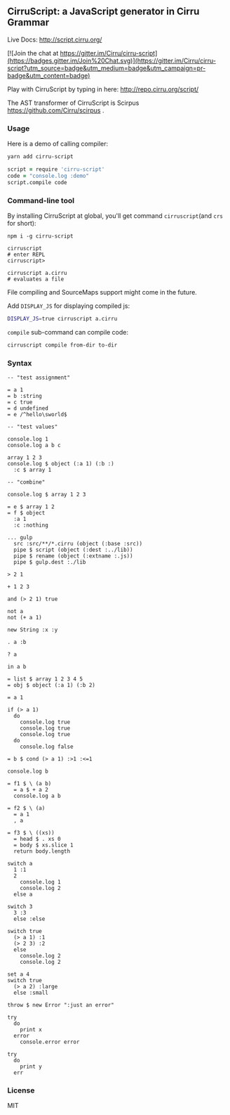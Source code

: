 
CirruScript: a JavaScript generator in Cirru Grammar
------

Live Docs: http://script.cirru.org/

[![Join the chat at https://gitter.im/Cirru/cirru-script](https://badges.gitter.im/Join%20Chat.svg)](https://gitter.im/Cirru/cirru-script?utm_source=badge&utm_medium=badge&utm_campaign=pr-badge&utm_content=badge)

Play with CirruScript by typing in here: http://repo.cirru.org/script/

The AST transformer of CirruScript is Scirpus https://github.com/Cirru/scirpus .

### Usage

Here is a demo of calling compiler:

```bash
yarn add cirru-script
```

```coffee
script = require 'cirru-script'
code = "console.log :demo"
script.compile code
```

### Command-line tool

By installing CirruScript at global, you'll get command `cirruscript`(and `crs` for short):

```text
npm i -g cirru-script
```

```text
cirruscript
# enter REPL
cirruscript>
```

```text
cirruscript a.cirru
# evaluates a file
```

File compiling and SourceMaps support might come in the future.

Add `DISPLAY_JS` for displaying compiled js:

```bash
DISPLAY_JS=true cirruscript a.cirru
```

`compile` sub-command can compile code:

```bash
cirruscript compile from-dir to-dir
```

### Syntax

```cirru
-- "test assignment"

= a 1
= b :string
= c true
= d undefined
= e /^hello\sworld$

-- "test values"

console.log 1
console.log a b c

array 1 2 3
console.log $ object (:a 1) (:b :)
  :c $ array 1

-- "combine"

console.log $ array 1 2 3

= e $ array 1 2
= f $ object
  :a 1
  :c :nothing

... gulp
  src :src/**/*.cirru (object (:base :src))
  pipe $ script (object (:dest :../lib))
  pipe $ rename (object (:extname :.js))
  pipe $ gulp.dest :./lib

> 2 1

+ 1 2 3

and (> 2 1) true

not a
not (+ a 1)

new String :x :y

. a :b

? a

in a b

= list $ array 1 2 3 4 5
= obj $ object (:a 1) (:b 2)

= a 1

if (> a 1)
  do
    console.log true
    console.log true
    console.log true
  do
    console.log false

= b $ cond (> a 1) :>1 :<=1

console.log b

= f1 $ \ (a b)
  = a $ + a 2
  console.log a b

= f2 $ \ (a)
  = a 1
  , a

= f3 $ \ ((xs))
  = head $ . xs 0
  = body $ xs.slice 1
  return body.length

switch a
  1 :1
  2
    console.log 1
    console.log 2
  else a

switch 3
  3 :3
  else :else

switch true
  (> a 1) :1
  (> 2 3) :2
  else
    console.log 2
    console.log 2

set a 4
switch true
  (> a 2) :large
  else :small

throw $ new Error ":just an error"

try
  do
    print x
  error
    console.error error

try
  do
    print y
  err
```

### License

MIT
